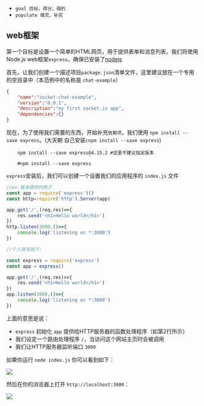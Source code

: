 - `goal 目标，得分，母的`
- `populate 填充、补完`

## web框架

第一个目标是设置一个简单的HTML网页，用于提供表单和消息列表，我们将使用Node.js web框架`express`。确保已安装了[nodejs](http://nodejs.org)


首先，让我们创建一个描述项目`package.json`清单文件，这里建议放在一个专用的空目录中（本范例中的名称是 `chat-example`）

```json
{
    "name":"socket-chat-example",
    "version":"0.0.1",
    "description":"my first socket.io app",
    "dependencies":{}
}
```
现在，为了使用我们需要的东西，开始补充`依赖项`，我们使用 `npm install --save express`。(大天朝 自己安装`cnpm install --save express`)

```shell
    npm install --save express@4.15.2 #这里不建议指定版本

    #npm install --save express 
```

`express`安装后，我们可以创建一个设置我们的应用程序的 `index.js` 文件


```js
//en 版本提供的例子
const app = require('express')()
const http=require('http').Server(app)

app.get('/',(req,res)=>{
    res.send('<h1>Hello world</h1>')
})
http.listen(3000,()=>{
    console.log('listening on *:3000')
})

//个人简写如下:

const express = require('express')
const app = express()

app.get('/',(req,res)=>{
    res.send('<h1>Hello world</h1>')
})
app.listen(3000,()=>{
    console.log('listening on *:3000')
})

```


上面的意思是说：
- `express` 初始化 `app` 提供给HTTP服务器的函数处理程序（如第2行所示）
- 我们设定一个路由处理程序 `/`，当访问这个网站主页时会被调用
- 我们让HTTP服务器监听端口 `3000`

如果你运行 `node index.js` 你可以看到如下：

![](https://socket.io/images/chat-1.png)

然后在你的浏览器上打开 `http://localhost:3000`：

![](https://socket.io/images/chat-2.png)


